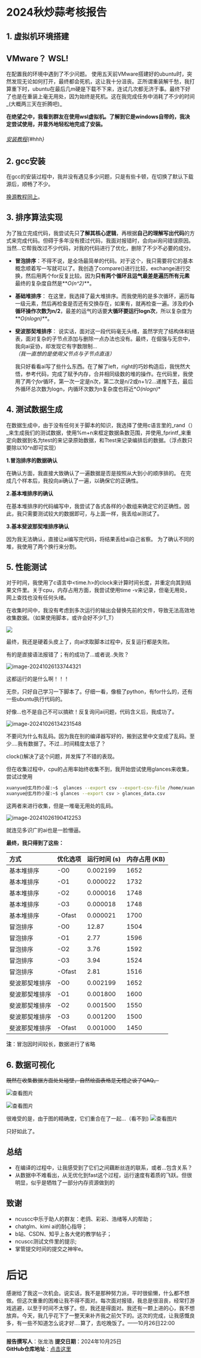# 2024秋炒蒜考核报告

## 1. 虚拟机环境搭建
VMware？  WSL!
---
在配置我的环境中遇到了不少问题。
使用五天前VMware搭建好的ubuntu时，突然发现无论如何打开，最终都会死机，这让我十分沮丧。正所谓重装解千愁，我打算重下时，ubuntu在最后几m硬是下载不下来，连试几次都无济于事。最终下好了也是在重装上毫无用处，因为始终是死机。这在我完成任务中消耗了不少的时间_(大概两三天在折腾吧)_

**在绝望之中，我看到群友在使用wsl虚拟机。了解到它是windows自带的，我决定尝试使用，并意外地轻松地完成了安装。**

###### [安装教程](https://blog.csdn.net/qq_43636384/article/details/128453416?ops_request_misc=%257B%2522request%255Fid%2522%253A%252288086F08-BBFA-422C-9D02-D1C680B4B35A%2522%252C%2522scm%2522%253A%252220140713.130102334..%2522%257D&request_id=88086F08-BBFA-422C-9D02-D1C680B4B35A&biz_id=0&utm_medium=distribute.pc_search_result.none-task-blog-2~all~top_positive~default-1-128453416-null-null.142^v100^pc_search_result_base2&utm_term=wsl2%E5%AE%89%E8%A3%85&spm=1018.2226.3001.4187){#hhh}

## 2. gcc安装

在gcc的安装过程中，我并没有遇见多少问题，只是有些卡顿，在切换了默认下载源后，顺畅了不少。

[换源教程同上](#hhh)。

## 3. 排序算法实现
为了独立完成代码，我尝试先只**了解其核心逻辑**，再根据**自己的理解写出代码**的方式来完成代码。但碍于多年没有摸过代码，我面对报错时，会向ai询问错误原因。
当然...它帮我改过不少代码，对我的代码进行了优化，删除了不少不必要的成分。

- **冒泡排序**：不得不说，是全场最简单的代码。对于这个，我只需要将它的基本概念顺着写一写就可以了。我创造了compare()进行比较，exchange进行交换，然后用两个for反复比较。因为**只有两个循环且运气最差是遍历所有元素**最终的复杂度自然是**_O(n^2)_**。

- **基础堆排序**：
在这里，我选择了最大堆排序。而我使用的是多次循环，遍历每一级元素，然后再检查是否还有交换存在，如果有，就再检查一遍。涉及的**小循环操作次数为n/2**，最差的运气的话要**大循环要运行logn次**，所以复杂度为**_O(nlogn)_**。

- **斐波那契堆排序**：
  说实话，面对这一段代码毫无头绪，虽然学完了结构体和链表，面对复杂的子节点添加与删除一点办法也没有。最终，在倔强与无奈中，我向ai妥协，却发现它有字数限制...*（我一直想的是使用父节点与子节点直连）*

  我只好看看ai写了些什么东西。在了解了left，right的巧妙构造后，我恍然大悟，参考代码，完成了赋予内存，合并相同级数的堆的操作。在代码里，我使用了两个*for*循环，第一次一定是n次，第二次是n/2或n+1/2...递推下去，最后外循环总次数为logn，内循环次数为n复杂度也将近*_O(nlogn)_*

## 4. 测试数据生成

在数据生成中，由于没有任何关于脚本的知识，我选择了使用c语言里的_rand（）_来生成我们的测试数据，使用%m+n来框定数据条数范围，并使用_fprintf_来重定向数据到名为test的来记录原始数据，和Ttest来记录编排后的数据。（浮点数只要除以10^n即可实现）

**1.冒泡排序的数据确认**

在确认方面，我直接大致确认了一遍数据是否是按照从大到小的顺序排的。
在完成几个样本后，我投向ai确认了一遍，以确保它的正确性。

**2.基本堆排序的确认**

在基本堆排序的代码编写中，我尝试了各式各样的小数组来确定它的正确性。因此，我只需要测试较大的数据即可，与上面一样，我丢给ai测试了。

**3.基本斐波那契堆排序确认**

因为我无法确认，直接让ai编写完代码，将结果丢给ai自己省察。
为了确认不同的堆，我使用了两个换行来分割。

## 5. 性能测试

对于时间，我使用了c语言中<time.h>的clock来计算时间长度，并重定向其到结果文件里。关于cpu，内存占用方面，我尝试使用time -v来记录，但毫无用处，网上查找也没有任何头绪。

在收集时间中，我没有考虑到多次运行的输出会替换先前的文件，导致无法高效地收集数据。（如果使用脚本，或许会好不少T_T）

![](time-v.bmp)

最终，我还是硬着头皮上了，向ai求取脚本过程中，反复运行都是失败。

有的是直接语法报错了；有的成功了...或者说..失败？

![image-20241026133744321](failed)

这都运行的是什么啊！！！

无奈，只好自己学习一下脚本了。仔细一看，像极了python，有for什么的，还有一些ubuntu执行代码的。

好像...也不是自己不可以搞欸！反复询问ai问题，代码含义后，我成功了。

![image-20241026134231548](cuccess)

不要问为什么有乱码。因为我在别的编译器写好的，搬到这里中文变成了乱码。至少....我有数据了。不过...时间精度太低了？

clock()解决了这个问题，并发挥了不错的表现。

但在收集过程中，cpu的占用率始终收集不到，我开始尝试使用glances来收集，尝试过使用

```bash
xuanyue@玄月的小屋:~$  glances --export csv --export-csv-file /home/xuanyue/glances.csv
xuanyue@玄月的小屋:~$ glances --export csv > glances_data.csv
```

这两者来进行收集，但是一堆毫无用处的乱码。

![image-20241026190412253](image-20241026190412253.png)

就连见多识广的ai也是一脸懵逼。

**最终，我只得到了这些：**

| 方式       | 优化选项 | 运行时间 (s) | 内存占用 (KB) |
| :--------- | :------- | :----------- | :------------ |
| 基本堆排序 | -O0      | 0.002199     | 1652          |
| 基本堆排序 | -O1      | 0.000022     | 1732          |
| 基本堆排序 | -O2      | 0.000016     | 1748          |
| 基本堆排序 | -O3      | 0.000018     | 1748          |
| 基本堆排序 | -Ofast   | 0.000021     | 1700          |
| 冒泡排序 | -O0    | 12.87 | 1504 |
| 冒泡排序 | -O1    | 2.77  | 1596 |
| 冒泡排序 | -O2    | 3.76  | 1592 |
| 冒泡排序 | -O3    | 3.94  | 1524 |
| 冒泡排序 | -Ofast | 2.81  | 1516 |
 |斐波那契堆排序 |	-O0 | 0.002199	 |1652 |
 |斐波那契堆排序 |	-O1| 0.001800	 |1600 |
 |斐波那契堆排序 |	-O2| 0.001500	 |1550 |
 |斐波那契堆排序 |	-O3 | 0.001200	 |1500 |
 |斐波那契堆排序 |	-Ofast| 	0.001000	 |1450 |

**注**：冒泡因时间较长，数据进行了省略

## 6. 数据可视化

~~既然在收集数据方面处处碰壁，自然绘画表格是无稽之谈了QAQ。~~

![查看图片](tu)

![查看图片](图)

很难受的是，由于图的精确度，它们重合在了一起...（看不到)
![查看图片](改.jpg)

只好如此了。

## 总结
- 在编译的过程中，让我感受到了它们之间藕断丝连的联系，或者...包含关系？
- 从数据中不难看出，从无优化到fast这个过程，运行速度有着质的飞跃。但很明显，似乎是牺牲了一部分内存资源做到的


## 致谢

- ncuscc中乐于助人的群友：老鸽、彩彩、浩绪等人的帮助；
- chatglm、kimi ai的耐心指导；
- b站、CSDN、知乎上各大佬的教学帖子；
- ncuscc测试文件里的提示;
- 掌管提交时间的提交之神牢e。

# 后记

感谢给了我这一次机会。说实话，我不是那种努力派，平时很偷懒，什么都不想做。但这次重重的困难让我不得不面对。每次面对报错，我总是很沮丧，经常打游戏逃避，以至于时间不太够了。但，我还是得面对。我还有一颗上进的心，我不想放弃。今天，我几乎花下了一整天来补齐我之前欠下的。这次的完成，让我感慨良多，有一些不知道怎么说才好....算了，去吃晚饭了。——10月26日22:00


---

**报告撰写人**：张龙浩 
**提交日期**：2024年10月25日  
**GitHub仓库地址**：[点击这里](https://github.com/Ling-ing-git/NCUSCC/tree/main/NCUSCC)